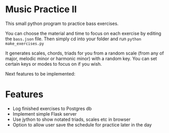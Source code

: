 # Music Practice II

This small python program to practice bass exercises.

You can choose the material and time to focus on each exercise by editing the `bass.json` file. Then simply cd into your folder and run `python make_exercises.py`

It generates scales, chords, triads for you from a random scale (from any of major, melodic minor or harmonic minor) with a random key. You can set certain keys or modes to focus on if you wish.

Next features to be implemented:

# Features

- Log finished exercises to Postgres db
- Implement simple Flask server
- Use jython to show notated triads, scales etc in browser
- Option to allow user save the schedule for practice later in the day
